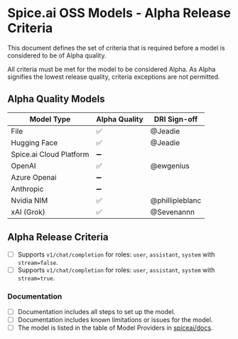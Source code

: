 # Spice.ai OSS Models - Alpha Release Criteria

This document defines the set of criteria that is required before a model is considered to be of Alpha quality.

All criteria must be met for the model to be considered Alpha. As Alpha signifies the lowest release quality, criteria exceptions are not permitted.

## Alpha Quality Models

| Model Type              | Alpha Quality | DRI Sign-off    |
| ----------------------- | ------------- | --------------- |
| File                    | ✅            | @Jeadie         |
| Hugging Face            | ✅            | @Jeadie         |
| Spice.ai Cloud Platform | ➖            |                 |
| OpenAI                  | ✅            | @ewgenius       |
| Azure Openai            | ➖            |                 |
| Anthropic               | ➖            |                 |
| Nvidia NIM              | ✅            | @phillipleblanc |
| xAI (Grok)              | ✅            | @Sevenannn      |

## Alpha Release Criteria

- [ ] Supports `v1/chat/completion` for roles: `user`, `assistant`, `system` with `stream=false`.
- [ ] Supports `v1/chat/completion` for roles: `user`, `assistant`, `system` with `stream=true`.

### Documentation

- [ ] Documentation includes all steps to set  up the model.
- [ ] Documentation includes known limitations or issues for the model.
- [ ] The model is listed in the table of Model Providers in [spiceai/docs](https://github.com/spiceai/docs).
